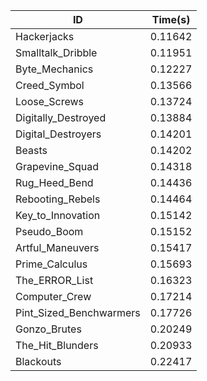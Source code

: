 |ID|Time(s)|
|-|-|
|Hackerjacks|0.11642|
|Smalltalk_Dribble|0.11951|
|Byte_Mechanics|0.12227|
|Creed_Symbol|0.13566|
|Loose_Screws|0.13724|
|Digitally_Destroyed|0.13884|
|Digital_Destroyers|0.14201|
|Beasts|0.14202|
|Grapevine_Squad|0.14318|
|Rug_Heed_Bend|0.14436|
|Rebooting_Rebels|0.14464|
|Key_to_Innovation|0.15142|
|Pseudo_Boom|0.15152|
|Artful_Maneuvers|0.15417|
|Prime_Calculus|0.15693|
|The_ERROR_List|0.16323|
|Computer_Crew|0.17214|
|Pint_Sized_Benchwarmers|0.17726|
|Gonzo_Brutes|0.20249|
|The_Hit_Blunders|0.20933|
|Blackouts|0.22417|
